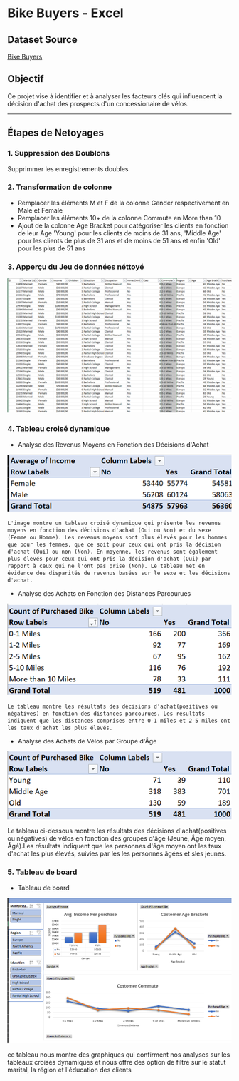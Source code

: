 # Bike Buyers - Excel

## Dataset Source
[Bike Buyers](Excel_Project_Dataset.xlsx)


## Objectif
Ce projet vise à identifier et à analyser les facteurs clés qui influencent la décision d'achat des prospects d'un concessionaire de vélos.

---
## Étapes de Netoyages 

### 1. Suppression des Doublons
Supprimmer les enregistrements doubles
### 2. Transformation de colonne
 - Remplacer les éléments M et F de la colonne Gender respectivement en Male et Female
 - Remplacer les éléments 10+ de la colonne Commute en More than 10
 - Ajout de la colonne Age Bracket pour catégoriser les clients en fonction de leur Age 'Young' pour les clients de moins de 31 ans, 'Middle Age' pour les clients de plus de 31 ans et de moins de 51 ans et enfin 'Old' pour les plus de 51 ans
 ### 3. Apperçu du Jeu de données néttoyé

![data sheet](bike_data_sheet.png)
 ### 4. Tableau croisé dynamique 
- Analyse des Revenus Moyens en Fonction des Décisions d'Achat

 ![TCD](avg_income_gender.png)

    L'image montre un tableau croisé dynamique qui présente les revenus moyens en fonction des décisions d'achat (Oui ou Non) et du sexe (Femme ou Homme). Les revenus moyens sont plus élevés pour les hommes que pour les femmes, que ce soit pour ceux qui ont pris la décision d'achat (Oui) ou non (Non). En moyenne, les revenus sont également plus élevés pour ceux qui ont pris la décision d'achat (Oui) par rapport à ceux qui ne l'ont pas prise (Non). Le tableau met en évidence des disparités de revenus basées sur le sexe et les décisions d'achat.

- Analyse des Achats en Fonction des Distances Parcourues

 ![TCD](count_purchased_bike.png)

    Le tableau montre les résultats des décisions d'achat(positives ou négatives) en fonction des distances parcourues. Les résultats indiquent que les distances comprises entre 0-1 miles et 2-5 miles ont les taux d'achat les plus élevés.

- Analyse des Achats de Vélos par Groupe d'Âge

 ![TCD](count_purchased_bike_1.png)

   Le tableau ci-dessous montre les résultats des décisions d'achat(positives ou négatives) de vélos en fonction des groupes d'âge (Jeune, Âge moyen, Âgé).Les résultats indiquent que les personnes d'âge moyen ont les taux d'achat les plus élevés, suivies par les les personnes âgées et sles jeunes.

 ### 5. Tableau de board 

 - Tableau de board

 ![TCD](bike_dashbord.png)

 ce tableau nous montre des graphiques qui confirment nos analyses sur les tableaux croisés dynamiques et nous offre des option de filtre sur le statut marital, la région et l'éducation des clients
